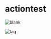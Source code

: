 # actiontest


<!-- ![https://github.com/<OWNER>/<REPOSITORY>/workflows/<WORKFLOW_NAME>/badge.svg] -->
![blank](https://github.com/effortcheep/actiontest/workflows/.github/workflows/blank.yml/badge.svg)

![tag](https://github.com/effortcheep/actiontest/workflows/.github/workflows/ontag.yml/badge.svg)